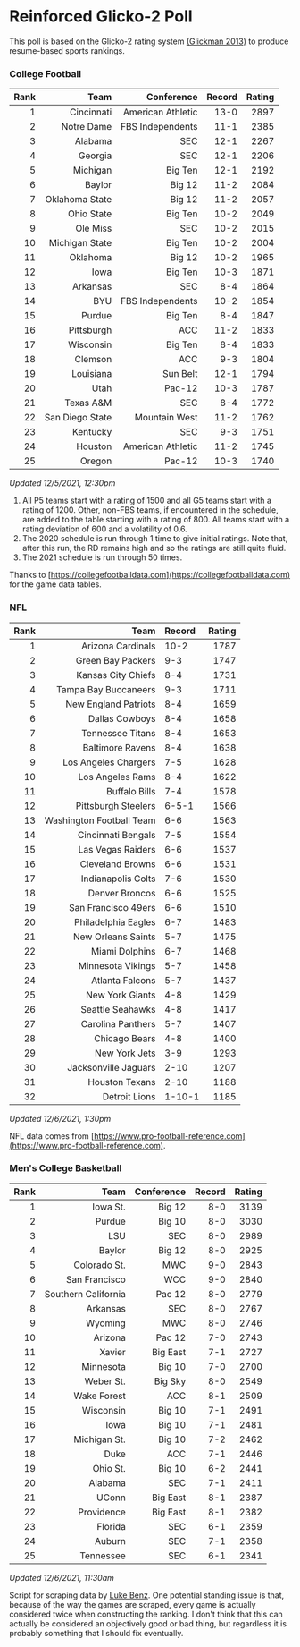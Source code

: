 # Reinforced Glicko-2 Poll

This poll is based on the Glicko-2 rating system [\(Glickman 2013\)](http://glicko.net/glicko/glicko2.pdf) to produce resume-based sports rankings.

### College Football
| Rank  | Team                 | Conference           | Record   | Rating |
| ---:  | ---:                 | ---:                 | ---:     | ---:   |
| 1     | Cincinnati           | American Athletic    | 13-0     | 2897   |
| 2     | Notre Dame           | FBS Independents     | 11-1     | 2385   |
| 3     | Alabama              | SEC                  | 12-1     | 2267   |
| 4     | Georgia              | SEC                  | 12-1     | 2206   |
| 5     | Michigan             | Big Ten              | 12-1     | 2192   |
| 6     | Baylor               | Big 12               | 11-2     | 2084   |
| 7     | Oklahoma State       | Big 12               | 11-2     | 2057   |
| 8     | Ohio State           | Big Ten              | 10-2     | 2049   |
| 9     | Ole Miss             | SEC                  | 10-2     | 2015   |
| 10    | Michigan State       | Big Ten              | 10-2     | 2004   |
| 11    | Oklahoma             | Big 12               | 10-2     | 1965   |
| 12    | Iowa                 | Big Ten              | 10-3     | 1871   |
| 13    | Arkansas             | SEC                  | 8-4      | 1864   |
| 14    | BYU                  | FBS Independents     | 10-2     | 1854   |
| 15    | Purdue               | Big Ten              | 8-4      | 1847   |
| 16    | Pittsburgh           | ACC                  | 11-2     | 1833   |
| 17    | Wisconsin            | Big Ten              | 8-4      | 1833   |
| 18    | Clemson              | ACC                  | 9-3      | 1804   |
| 19    | Louisiana            | Sun Belt             | 12-1     | 1794   |
| 20    | Utah                 | Pac-12               | 10-3     | 1787   |
| 21    | Texas A&M            | SEC                  | 8-4      | 1772   |
| 22    | San Diego State      | Mountain West        | 11-2     | 1762   |
| 23    | Kentucky             | SEC                  | 9-3      | 1751   |
| 24    | Houston              | American Athletic    | 11-2     | 1745   |
| 25    | Oregon               | Pac-12               | 10-3     | 1740   |
_Updated 12/5/2021, 12:30pm_

1. All P5 teams start with a rating of 1500 and all G5 teams start with a rating of 1200. Other, non-FBS teams, if encountered in the schedule, are added to the table starting with a rating of 800. All teams start with a rating deviation of 600 and a volatility of 0.6.
2. The 2020 schedule is run through 1 time to give initial ratings. Note that, after this run, the RD remains high and so the ratings are still quite fluid.
3. The 2021 schedule is run through 50 times.

Thanks to [https://collegefootballdata.com](https://collegefootballdata.com) for the game data tables.

### NFL
| Rank  | Team                       | Record   | Rating |
| ---:  | ---:                       | :---     | ---:   |
| 1     | Arizona Cardinals          | 10-2     | 1787   |
| 2     | Green Bay Packers          | 9-3      | 1747   |
| 3     | Kansas City Chiefs         | 8-4      | 1731   |
| 4     | Tampa Bay Buccaneers       | 9-3      | 1711   |
| 5     | New England Patriots       | 8-4      | 1659   |
| 6     | Dallas Cowboys             | 8-4      | 1658   |
| 7     | Tennessee Titans           | 8-4      | 1653   |
| 8     | Baltimore Ravens           | 8-4      | 1638   |
| 9     | Los Angeles Chargers       | 7-5      | 1628   |
| 10    | Los Angeles Rams           | 8-4      | 1622   |
| 11    | Buffalo Bills              | 7-4      | 1578   |
| 12    | Pittsburgh Steelers        | 6-5-1    | 1566   |
| 13    | Washington Football Team   | 6-6      | 1563   |
| 14    | Cincinnati Bengals         | 7-5      | 1554   |
| 15    | Las Vegas Raiders          | 6-6      | 1537   |
| 16    | Cleveland Browns           | 6-6      | 1531   |
| 17    | Indianapolis Colts         | 7-6      | 1530   |
| 18    | Denver Broncos             | 6-6      | 1525   |
| 19    | San Francisco 49ers        | 6-6      | 1510   |
| 20    | Philadelphia Eagles        | 6-7      | 1483   |
| 21    | New Orleans Saints         | 5-7      | 1475   |
| 22    | Miami Dolphins             | 6-7      | 1468   |
| 23    | Minnesota Vikings          | 5-7      | 1458   |
| 24    | Atlanta Falcons            | 5-7      | 1437   |
| 25    | New York Giants            | 4-8      | 1429   |
| 26    | Seattle Seahawks           | 4-8      | 1417   |
| 27    | Carolina Panthers          | 5-7      | 1407   |
| 28    | Chicago Bears              | 4-8      | 1400   |
| 29    | New York Jets              | 3-9      | 1293   |
| 30    | Jacksonville Jaguars       | 2-10     | 1207   |
| 31    | Houston Texans             | 2-10     | 1188   |
| 32    | Detroit Lions              | 1-10-1   | 1185   |
_Updated 12/6/2021, 1:30pm_

NFL data comes from [https://www.pro-football-reference.com](https://www.pro-football-reference.com).

### Men's College Basketball
| Rank  | Team                 | Conference | Record   | Rating |
| ---:  | ---:                 | ---:       | ---:     | ---:   |
| 1     | Iowa St.             | Big 12     | 8-0      | 3139   |
| 2     | Purdue               | Big 10     | 8-0      | 3030   |
| 3     | LSU                  | SEC        | 8-0      | 2989   |
| 4     | Baylor               | Big 12     | 8-0      | 2925   |
| 5     | Colorado St.         | MWC        | 9-0      | 2843   |
| 6     | San Francisco        | WCC        | 9-0      | 2840   |
| 7     | Southern California  | Pac 12     | 8-0      | 2779   |
| 8     | Arkansas             | SEC        | 8-0      | 2767   |
| 9     | Wyoming              | MWC        | 8-0      | 2746   |
| 10    | Arizona              | Pac 12     | 7-0      | 2743   |
| 11    | Xavier               | Big East   | 7-1      | 2727   |
| 12    | Minnesota            | Big 10     | 7-0      | 2700   |
| 13    | Weber St.            | Big Sky    | 8-0      | 2549   |
| 14    | Wake Forest          | ACC        | 8-1      | 2509   |
| 15    | Wisconsin            | Big 10     | 7-1      | 2491   |
| 16    | Iowa                 | Big 10     | 7-1      | 2481   |
| 17    | Michigan St.         | Big 10     | 7-2      | 2462   |
| 18    | Duke                 | ACC        | 7-1      | 2446   |
| 19    | Ohio St.             | Big 10     | 6-2      | 2441   |
| 20    | Alabama              | SEC        | 7-1      | 2411   |
| 21    | UConn                | Big East   | 8-1      | 2387   |
| 22    | Providence           | Big East   | 8-1      | 2382   |
| 23    | Florida              | SEC        | 6-1      | 2359   |
| 24    | Auburn               | SEC        | 7-1      | 2358   |
| 25    | Tennessee            | SEC        | 6-1      | 2341   |
_Updated 12/6/2021, 11:30am_

Script for scraping data by [Luke Benz](https://github.com/lbenz730/NCAA_Hoops).
One potential standing issue is that, because of the way the games are scraped, every game is actually considered twice when constructing the ranking. I don't think that this can actually be considered an objectively good or bad thing, but regardless it is probably something that I should fix eventually.
